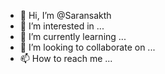 - 👋 Hi, I’m @Saransakth
- 👀 I’m interested in ...
- 🌱 I’m currently learning ...
- 💞️ I’m looking to collaborate on ...
- 📫 How to reach me ...

<!---
Saransakth/Saransakth is a ✨ special ✨ repository because its `README.md` (this file) appears on your GitHub profile.
You can click the Preview link to take a look at your changes.
--->
